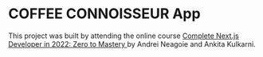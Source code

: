 # COFFEE CONNOISSEUR App

This project was built by attending the online course [Complete Next.js Developer in 2022: Zero to Mastery
](https://www.udemy.com/course/complete-nextjs-developer-zero-to-mastery/) by Andrei Neagoie and Ankita Kulkarni.
